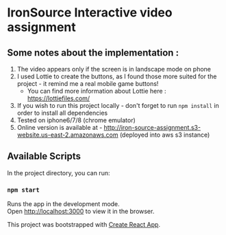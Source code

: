 # IronSource Interactive video assignment
## Some notes about the implementation :
1. The video appears only if the screen is in landscape mode on phone
2. I used Lottie to create the buttons, as I found those more suited for the project - it remind me a real mobile game buttons!
    - You can find more information about Lottie here : https://lottiefiles.com/
3. If you wish to run this project locally - don't forget to run `npm install` in order to install all dependencies
4. Tested on iphone6/7/8 (chrome emulator)
5. Online version is available at - http://iron-source-assignment.s3-website.us-east-2.amazonaws.com (deployed into aws s3 instance)


## Available Scripts

In the project directory, you can run:

### `npm start`

Runs the app in the development mode.<br />
Open [http://localhost:3000](http://localhost:3000) to view it in the browser.

This project was bootstrapped with [Create React App](https://github.com/facebook/create-react-app).
